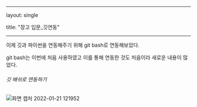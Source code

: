 ----

layout: single 

title: "장고 입문_깃연동"

----



이제 깃과 파이썬을 연동해주기 위해 git bash로 연동해보았다.

git bash는 이번에 처음 사용하였고 이를 통해 연동한 것도 처음이라 새로운 내용이 많았다.





###### 깃 배쉬로 연동하기

![화면 캡처 2022-01-21 121952](../../%ED%99%94%EB%A9%B4%20%EC%BA%A1%EC%B2%98%202022-01-21%20121952.jpg)